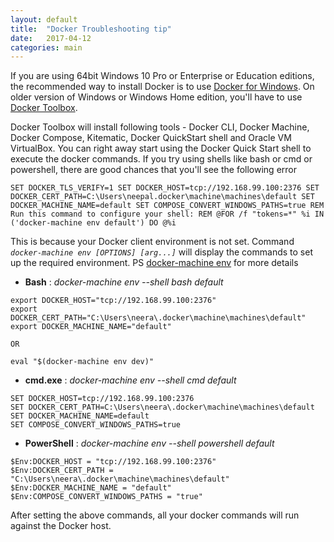 ```yaml
---
layout: default
title:  "Docker Troubleshooting tip"
date:   2017-04-12
categories: main
---
```


If you are using 64bit Windows 10 Pro or Enterprise or Education editions, the recommended way to install Docker is to use [Docker for Windows](https://www.docker.com/docker-windows). On older version of Windows or Windows Home edition, you'll have to use [Docker Toolbox](https://www.docker.com/products/docker-toolbox). 

Docker Toolbox will install following tools - Docker CLI, Docker Machine, Docker Compose, Kitematic, Docker QuickStart shell and Oracle VM VirtualBox. You can right away start using the Docker Quick Start shell to execute the docker commands. If you try using shells like bash or cmd or powershell, there are good chances that you'll see the following error

```
SET DOCKER_TLS_VERIFY=1 SET DOCKER_HOST=tcp://192.168.99.100:2376 SET DOCKER_CERT_PATH=C:\Users\neepal.docker\machine\machines\default SET DOCKER_MACHINE_NAME=default SET COMPOSE_CONVERT_WINDOWS_PATHS=true REM Run this command to configure your shell: REM @FOR /f "tokens=*" %i IN ('docker-machine env default') DO @%i
```

This is because your Docker client environment is not set. Command *`docker-machine env [OPTIONS] [arg...]`* will display the commands to set up the required environment. PS [docker-machine env](https://docs.docker.com/machine/reference/env/) for more details

* **Bash** : *docker-machine env --shell bash default*
```export DOCKER_TLS_VERIFY="1"
export DOCKER_HOST="tcp://192.168.99.100:2376"
export DOCKER_CERT_PATH="C:\Users\neera\.docker\machine\machines\default"
export DOCKER_MACHINE_NAME="default" 

OR 

eval "$(docker-machine env dev)"
```

* **cmd.exe** : *docker-machine env --shell cmd default*
```SET DOCKER_TLS_VERIFY=1
SET DOCKER_HOST=tcp://192.168.99.100:2376
SET DOCKER_CERT_PATH=C:\Users\neera\.docker\machine\machines\default
SET DOCKER_MACHINE_NAME=default
SET COMPOSE_CONVERT_WINDOWS_PATHS=true
```

* **PowerShell** : *docker-machine env --shell powershell default*
```$Env:DOCKER_TLS_VERIFY = "1"
$Env:DOCKER_HOST = "tcp://192.168.99.100:2376"
$Env:DOCKER_CERT_PATH = "C:\Users\neera\.docker\machine\machines\default"
$Env:DOCKER_MACHINE_NAME = "default"
$Env:COMPOSE_CONVERT_WINDOWS_PATHS = "true"
```

After setting the above commands, all your docker commands will run against the Docker host.
